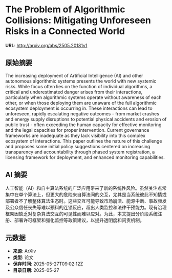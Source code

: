 # The Problem of Algorithmic Collisions: Mitigating Unforeseen Risks in a Connected World

**URL**: http://arxiv.org/abs/2505.20181v1

## 原始摘要

The increasing deployment of Artificial Intelligence (AI) and other
autonomous algorithmic systems presents the world with new systemic risks.
While focus often lies on the function of individual algorithms, a critical and
underestimated danger arises from their interactions, particularly when
algorithmic systems operate without awareness of each other, or when those
deploying them are unaware of the full algorithmic ecosystem deployment is
occurring in. These interactions can lead to unforeseen, rapidly escalating
negative outcomes - from market crashes and energy supply disruptions to
potential physical accidents and erosion of public trust - often exceeding the
human capacity for effective monitoring and the legal capacities for proper
intervention. Current governance frameworks are inadequate as they lack
visibility into this complex ecosystem of interactions. This paper outlines the
nature of this challenge and proposes some initial policy suggestions centered
on increasing transparency and accountability through phased system
registration, a licensing framework for deployment, and enhanced monitoring
capabilities.


## AI 摘要

人工智能（AI）和自主算法系统的广泛应用带来了新的系统性风险。虽然关注点常集中在单个算法上，但更大的危险来自算法间的交互，尤其是当系统彼此不知情或部署者不了解整体算法生态时。这些交互可能导致市场崩溃、能源中断、事故频发及公众信任丧失等难以预料的连锁反应，超出人类监控和法律干预能力。现有治理框架因缺乏对复杂算法交互的可见性而难以应对。为此，本文提出分阶段系统注册、部署许可框架和强化监控等政策建议，以提升透明度和问责机制。

## 元数据

- **来源**: ArXiv
- **类型**: 论文
- **保存时间**: 2025-05-27T09:02:12Z
- **目录日期**: 2025-05-27
